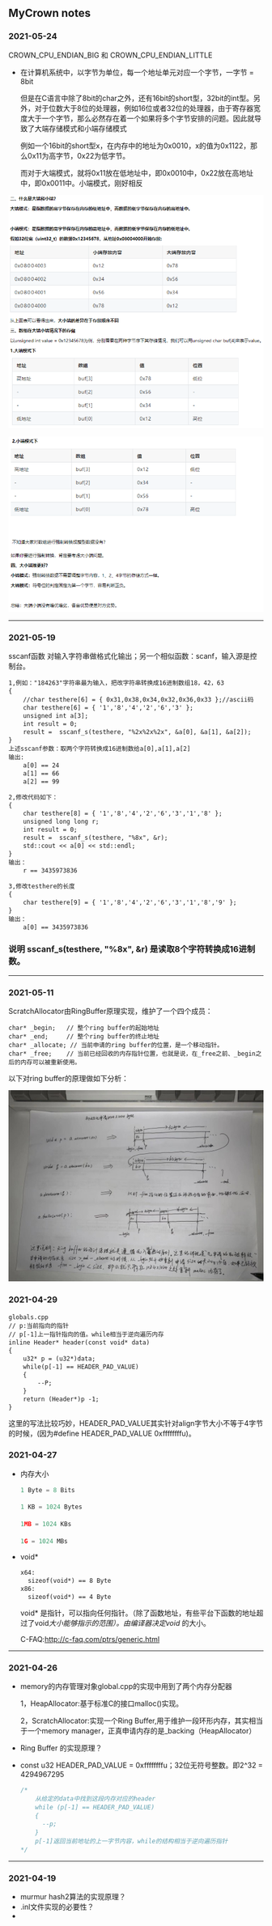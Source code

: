 ## MyCrown notes



### 2021-05-24

CROWN_CPU_ENDIAN_BIG   和 CROWN_CPU_ENDIAN_LITTLE

* 在计算机系统中，以字节为单位，每一个地址单元对应一个字节，一字节 = 8bit

  但是在C语言中除了8bit的char之外，还有16bit的short型，32bit的int型。另外，对于位数大于8位的处理器，例如16位或者32位的处理器，由于寄存器宽度大于一个字节，那么必然存在着一个如果将多个字节安排的问题。因此就导致了大端存储模式和小端存储模式

  例如一个16bit的short型x，在内存中的地址为0x0010，x的值为0x1122，那么0x11为高字节，0x22为低字节。

  而对于大端模式，就将0x11放在低地址中，即0x0010中，0x22放在高地址中，即0x0011中。小端模式，刚好相反

![image-20210524193711025](images/MyCrown%20notes.assert/image-20210524193711025.png)

![image-20210524193921216](images/MyCrown%20notes.assert/image-20210524193921216.png)

---

### 2021-05-19

sscanf函数
对输入字符串做格式化输出；另一个相似函数：scanf，输入源是控制台。

```
1,例如："184263"字符串最为输入，把改字符串转换成16进制数组18，42，63
{
	//char testhere[6] = { 0x31,0x38,0x34,0x32,0x36,0x33 };//ascii码
	char testhere[6] = { '1','8','4','2','6','3' };
	unsigned int a[3];
	int result = 0;
	result =  sscanf_s(testhere, "%2x%2x%2x", &a[0], &a[1], &a[2]);
}
上述sscanf参数：取两个字符转换成16进制数给a[0],a[1],a[2]
输出:
	a[0] == 24
	a[1] == 66
	a[2] == 99
```

```
2,修改代码如下：
{
	char testhere[8] = { '1','8','4','2','6','3','1','8' };
	unsigned long long r;
	int result = 0;
	result =  sscanf_s(testhere, "%8x", &r);
	std::cout << a[0] << std::endl;
}
输出：
	r == 3435973836

```

```
3,修改testhere的长度
{
	char testhere[9] = { '1','8','4','2','6','3','1','8','9' };
}
输出：
	a[0] == 3435973836
```

### 说明 sscanf_s(testhere, "%8x", &r) 是读取8个字符转换成16进制数。

---

### 2021-05-11

ScratchAllocator由RingBuffer原理实现，维护了一个四个成员：

```
char* _begin;	// 整个ring buffer的起始地址
char* _end;		// 整个ring buffer的终止地址
char* _allocate; // 当前申请的ring buffer的位置，是一个移动指针。
char* _free;	// 当前已经回收的内存指针位置，也就是说，在_free之前、_begin之后的内存可以被重新使用。
```

以下对ring buffer的原理做如下分析：

![image-20210511210049052](images/MyCrown%20notes.assert/image-20210511210049052.png)

### 2021-04-29

```
globals.cpp
// p:当前指向的指针
// p[-1]上一指针指向的值。while相当于逆向遍历内存
inline Header* header(const void* data)
{
	u32* p = (u32*)data;
	while(p[-1] == HEADER_PAD_VALUE)
	{
		--P;
	}
	return (Header*)p -1;
}
```

这里的写法比较巧妙，HEADER_PAD_VALUE其实针对align字节大小不等于4字节的时候，(因为#define HEADER_PAD_VALUE 0xffffffffu)。

### 2021-04-27

* 内存大小

  ```c++
  1 Byte = 8 Bits
  
  1 KB = 1024 Bytes
  
  1MB = 1024 KBs
  
  1G = 1024 MBs
  ```

* void*

  ```
  x64:
  	sizeof(void*) == 8 Byte
  x86:
  	sizeof(void*) == 4 Byte
  ```

  void* 是指针，可以指向任何指针。（除了函数地址，有些平台下函数的地址超过了void*大小能够指示的范围）。由编译器决定void* 的大小。

  C-FAQ:http://c-faq.com/ptrs/generic.html

  



---

### 2021-04-26

* memory的内存管理对象global.cpp的实现中用到了两个内存分配器

  1，HeapAllocator:基于标准C的接口malloc()实现。

  2，ScratchAllocator:实现一个Ring Buffer,用于维护一段环形内存，其实相当于一个memory manager，正真申请内存的是_backing（HeapAllocator）

* Ring Buffer 的实现原理？

* const u32 HEADER_PAD_VALUE = 0xffffffffu；32位无符号整数。即2^32 = 4294967295

  ```c++
  /*
      从给定的data中找到这段内存对应的header
      while (p[-1] == HEADER_PAD_VALUE)
      {
      	--p;
      }
      p[-1]返回当前地址的上一字节内容，while的结构相当于逆向遍历指针
  */
  ```

  

---

### 2021-04-19

* murmur hash2算法的实现原理？
* .inl文件实现的必要性？
* 

